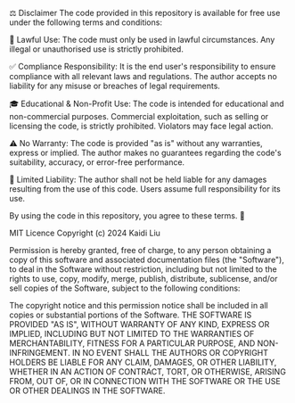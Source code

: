 ⚖️ Disclaimer
The code provided in this repository is available for free use under the following terms and conditions:

📜 Lawful Use:
The code must only be used in lawful circumstances. Any illegal or unauthorised use is strictly prohibited.

✅ Compliance Responsibility:
It is the end user's responsibility to ensure compliance with all relevant laws and regulations. The author accepts no liability for any misuse or breaches of legal requirements.

🎓 Educational & Non-Profit Use:
The code is intended for educational and non-commercial purposes. Commercial exploitation, such as selling or licensing the code, is strictly prohibited. Violators may face legal action.

⚠️ No Warranty:
The code is provided "as is" without any warranties, express or implied. The author makes no guarantees regarding the code's suitability, accuracy, or error-free performance.

🚫 Limited Liability:
The author shall not be held liable for any damages resulting from the use of this code. Users assume full responsibility for its use.

By using the code in this repository, you agree to these terms. 🙌

MIT Licence
Copyright (c) 2024 Kaidi Liu

Permission is hereby granted, free of charge, to any person obtaining a copy of this software and associated documentation files (the "Software"), to deal in the Software without restriction, including but not limited to the rights to use, copy, modify, merge, publish, distribute, sublicense, and/or sell copies of the Software, subject to the following conditions:

The copyright notice and this permission notice shall be included in all copies or substantial portions of the Software.
THE SOFTWARE IS PROVIDED "AS IS", WITHOUT WARRANTY OF ANY KIND, EXPRESS OR IMPLIED, INCLUDING BUT NOT LIMITED TO THE WARRANTIES OF MERCHANTABILITY, FITNESS FOR A PARTICULAR PURPOSE, AND NON-INFRINGEMENT. IN NO EVENT SHALL THE AUTHORS OR COPYRIGHT HOLDERS BE LIABLE FOR ANY CLAIM, DAMAGES, OR OTHER LIABILITY, WHETHER IN AN ACTION OF CONTRACT, TORT, OR OTHERWISE, ARISING FROM, OUT OF, OR IN CONNECTION WITH THE SOFTWARE OR THE USE OR OTHER DEALINGS IN THE SOFTWARE.

